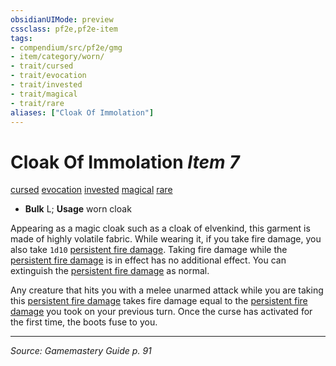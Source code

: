 ```yaml
---
obsidianUIMode: preview
cssclass: pf2e,pf2e-item
tags:
- compendium/src/pf2e/gmg
- item/category/worn/
- trait/cursed
- trait/evocation
- trait/invested
- trait/magical
- trait/rare
aliases: ["Cloak Of Immolation"]
---
```

# Cloak Of Immolation *Item 7*  
[cursed](cursed-gmg.md "Cursed Item Trait")  [evocation](evocation.md "Evocation School Trait")  [invested](invested.md "Invested Item Trait")  [magical](magical.md "Magical Item Trait")  [rare](rare.md "Rare Rarity Trait")  

- **Bulk** L; **Usage** worn cloak

Appearing as a magic cloak such as a cloak of elvenkind, this garment is made of highly volatile fabric. While wearing it, if you take fire damage, you also take `1d10` [persistent fire damage](conditions.md#Persistent%20Damage). Taking fire damage while the [persistent fire damage](conditions.md#Persistent%20Damage) is in effect has no additional effect. You can extinguish the [persistent fire damage](conditions.md#Persistent%20Damage) as normal.

Any creature that hits you with a melee unarmed attack while you are taking this [persistent fire damage](conditions.md#Persistent%20Damage) takes fire damage equal to the [persistent fire damage](conditions.md#Persistent%20Damage) you took on your previous turn. Once the curse has activated for the first time, the boots fuse to you.


---
*Source: Gamemastery Guide p. 91*